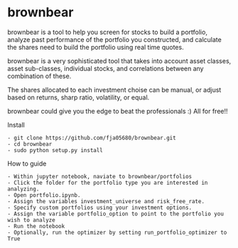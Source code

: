brownbear
======

brownbear is a tool to help you screen for stocks to build a portfolio,
analyze past performance of the portfolio you constructed, and
calculate the shares need to build the portfolio using real time quotes.

brownbear is a very sophisticated tool that takes into account
asset classes, asset sub-classes, individual stocks, and correlations
between any combination of these.

The shares allocated to each investment choise can be manual, or
adjust based on returns, sharp ratio, volatility, or equal.

brownbear could give you the edge to beat the professionals :)
All for free!!

Install

    - git clone https://github.com/fja05680/brownbear.git
    - cd brownbear
    - sudo python setup.py install

How to guide

    - Within jupyter notebook, naviate to brownbear/portfolios
    - Click the folder for the portfolio type you are interested in analyzing.
    - Open portfolio.ipynb.
    - Assign the variables investment_universe and risk_free_rate.
    - Specify custom portfolios using your investment options.
    - Assign the variable portfolio_option to point to the portfolio you wish to analyze
    - Run the notebook
    - Optionally, run the optimizer by setting run_portfolio_optimizer to True
    
